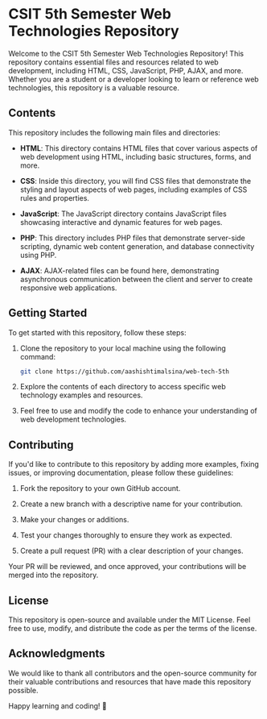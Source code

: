 # CSIT 5th Semester Web Technologies Repository

Welcome to the CSIT 5th Semester Web Technologies Repository! This repository contains essential files and resources related to web development, including HTML, CSS, JavaScript, PHP, AJAX, and more. Whether you are a student or a developer looking to learn or reference web technologies, this repository is a valuable resource.

## Contents

This repository includes the following main files and directories:

- **HTML**: This directory contains HTML files that cover various aspects of web development using HTML, including basic structures, forms, and more.

- **CSS**: Inside this directory, you will find CSS files that demonstrate the styling and layout aspects of web pages, including examples of CSS rules and properties.

- **JavaScript**: The JavaScript directory contains JavaScript files showcasing interactive and dynamic features for web pages.

- **PHP**: This directory includes PHP files that demonstrate server-side scripting, dynamic web content generation, and database connectivity using PHP.

- **AJAX**: AJAX-related files can be found here, demonstrating asynchronous communication between the client and server to create responsive web applications.

## Getting Started

To get started with this repository, follow these steps:

1. Clone the repository to your local machine using the following command:

    ```bash
    git clone https://github.com/aashishtimalsina/web-tech-5th
    ```

2. Explore the contents of each directory to access specific web technology examples and resources.

3. Feel free to use and modify the code to enhance your understanding of web development technologies.

## Contributing

If you'd like to contribute to this repository by adding more examples, fixing issues, or improving documentation, please follow these guidelines:

1. Fork the repository to your own GitHub account.

2. Create a new branch with a descriptive name for your contribution.

3. Make your changes or additions.

4. Test your changes thoroughly to ensure they work as expected.

5. Create a pull request (PR) with a clear description of your changes.

Your PR will be reviewed, and once approved, your contributions will be merged into the repository.

## License

This repository is open-source and available under the MIT License. Feel free to use, modify, and distribute the code as per the terms of the license.

## Acknowledgments

We would like to thank all contributors and the open-source community for their valuable contributions and resources that have made this repository possible.

Happy learning and coding! 🚀
